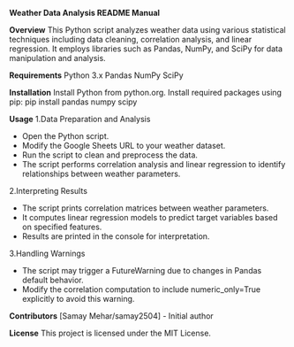 **Weather Data Analysis README Manual**

**Overview**
This Python script analyzes weather data using various statistical techniques including data cleaning, correlation analysis, and linear regression. It employs libraries such as Pandas, NumPy, and SciPy for data manipulation and analysis.

**Requirements**
Python 3.x
Pandas
NumPy
SciPy

**Installation** 
Install Python from python.org.
Install required packages using pip:
pip install pandas numpy scipy

**Usage**
1.Data Preparation and Analysis
- Open the Python script.
- Modify the Google Sheets URL to your weather dataset.
- Run the script to clean and preprocess the data.
- The script performs correlation analysis and linear regression to identify relationships between weather parameters.

2.Interpreting Results
- The script prints correlation matrices between weather parameters.
- It computes linear regression models to predict target variables based on specified features.
- Results are printed in the console for interpretation.

3.Handling Warnings
- The script may trigger a FutureWarning due to changes in Pandas default behavior.
- Modify the correlation computation to include numeric_only=True explicitly to avoid this warning.

**Contributors**
[Samay Mehar/samay2504] - Initial author

**License**
This project is licensed under the MIT License.

